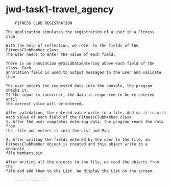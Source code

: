 # jwd-task1-travel_agency

		FITNESS CLUB REGISTRATION
		
	The application simulates the registration of a user in a Fitness club.

	With the help of reflection, we refer to the fields of the
	FitnessClubMember class.
	The user needs to enter the value of each field.

	There is an annotation @ValidDataEntering above each field of the class. Each
	annotation field is used to output messages to the user and validate them.

	The user enters the requested data into the console, the program checks it.
	If the input is incorrect, the data is requested to be re-entered until
	the correct value will be entered.

	After validation, the entered value write to a file. And so it is with
	each value of each field of the FitnessClubMember class
	1. After the user completes entering data, the program reads the data from
	the  file and enters it into the List and Map.

	2. After writing the fields entered by the user to the file, an
	FitnessClubMember object is created and this object write to a separate
	file Members.bin

	After writing all the objects to the file, we read the objects from the
	file and add them to the List. We display the List on the screen.
	
		--------------	
	
